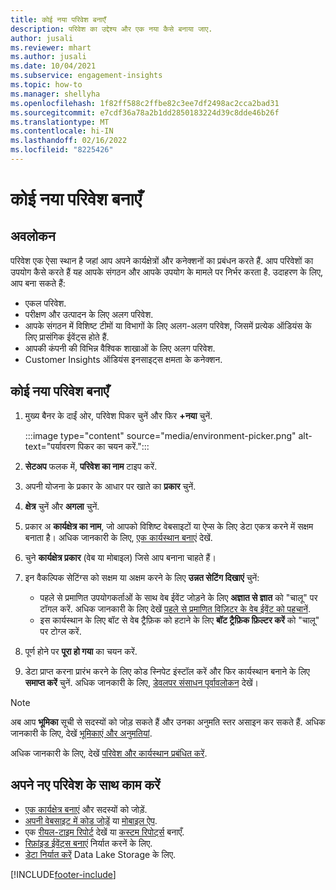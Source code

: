 ```yaml
---
title: कोई नया परिवेश बनाएँ
description: परिवेश का उद्देश्य और एक नया कैसे बनाया जाए.
author: jusali
ms.reviewer: mhart
ms.author: jusali
ms.date: 10/04/2021
ms.subservice: engagement-insights
ms.topic: how-to
ms.manager: shellyha
ms.openlocfilehash: 1f82ff588c2ffbe82c3ee7df2498ac2cca2bad31
ms.sourcegitcommit: e7cdf36a78a2b1dd2850183224d39c8dde46b26f
ms.translationtype: MT
ms.contentlocale: hi-IN
ms.lasthandoff: 02/16/2022
ms.locfileid: "8225426"
---
```

# <a name="create-a-new-environment"></a>कोई नया परिवेश बनाएँ 

## <a name="overview"></a>अवलोकन

परिवेश एक ऐसा स्थान है जहां आप अपने कार्यक्षेत्रों और कनेक्शनों का प्रबंधन करते हैं. आप परिवेशों का उपयोग कैसे करते हैं यह आपके संगठन और आपके उपयोग के मामले पर निर्भर करता है. उदाहरण के लिए, आप बना सकते हैं:

- एकल परिवेश.
- परीक्षण और उत्पादन के लिए अलग परिवेश.
- आपके संगठन में विशिष्ट टीमों या विभागों के लिए अलग-अलग परिवेश, जिसमें प्रत्येक ऑडियंस के लिए प्रासंगिक ईवेंट्स होते हैं.
- आपकी कंपनी की विभिन्न वैश्विक शाखाओं के लिए अलग परिवेश.
- Customer Insights ऑडियंस इनसाइट्स क्षमता के कनेक्शन.

## <a name="create-a-new-environment"></a>कोई नया परिवेश बनाएँ

1. मुख्य बैनर के दाईं ओर, परिवेश पिकर चुनें और फिर **+नया** चुनें.

   :::image type="content" source="media/environment-picker.png" alt-text="पर्यावरण पिकर का चयन करें.":::

1. **सेटअप** फलक में, **परिवेश का नाम** टाइप करें.

1. अपनी योजना के प्रकार के आधार पर खाते का **प्रकार** चुनें.

1. **क्षेत्र** चुनें और **अगला** चुनें. 

1. प्रकार अ **कार्यक्षेत्र का नाम**, जो आपको विशिष्ट वेबसाइटों या ऐप्स के लिए डेटा एकत्र करने में सक्षम बनाता है। अधिक जानकारी के लिए, [एक कार्यस्थान बनाएं](create-workspace.md) देखें.

1. चुने **कार्यक्षेत्र प्रकार** (वेब या मोबाइल) जिसे आप बनाना चाहते हैं। 

1. इन वैकल्पिक सेटिंग्स को सक्षम या अक्षम करने के लिए **उन्नत सेटिंग दिखाएं** चुनें:

   - पहले से प्रमाणित उपयोगकर्ताओं के साथ वेब ईवेंट जोड़ने के लिए **अज्ञात से ज्ञात** को "चालू" पर टॉगल करें. अधिक जानकारी के लिए देखें [पहले से प्रमाणित विज़िटर के वेब ईवेंट को पहचानें](unknown-to-known.md).
   - इस कार्यस्थान के लिए बॉट से वेब ट्रैफ़िक को हटाने के लिए **बॉट ट्रैफ़िक फ़िल्टर करें** को "चालू" पर टोग्ल करें. 

1. पूर्ण होने पर **पूरा हो गया** का चयन करें. 

1. डेटा प्राप्त करना प्रारंभ करने के लिए कोड स्निपेट इंस्टॉल करें और फिर कार्यस्थान बनाने के लिए **समाप्त करें** चुनें. अधिक जानकारी के लिए, [डेवलपर संसाधन पूर्वावलोकन](developer-resources.md) देखें।

> [!NOTE]
> अब आप **भूमिका** सूची से सदस्यों को जोड़ सकते हैं और उनका अनुमति स्तर असाइन कर सकते हैं. अधिक जानकारी के लिए, देखें [भूमिकाएं और अनुमतियां](user-roles.md). 

अधिक जानकारी के लिए, देखें [परिवेश और कार्यस्थान प्रबंधित करें](manage-environments-workspaces.md).

## <a name="work-with-your-new-environment"></a>अपने नए परिवेश के साथ काम करें

- [एक कार्यक्षेत्र बनाएं](../engagement-insights/create-workspace.md) और सदस्यों को जोड़ें.
- [अपनी वेबसाइट में कोड जोड़ें](../engagement-insights/instrument-website.md) या [मोबाइल ऐप](../engagement-insights/developer-resources.md#capture-events-from-mobile-apps).
- एक [रीयल-टाइम रिपोर्ट](../engagement-insights/view-reports.md) देखें या [कस्टम रिपोर्ट्स](../engagement-insights/custom-reports.md) बनाएँ.
- [रिफ़ांइड ईवेंट्स बनाएं](../engagement-insights/refined-events.md) निर्यात करनें के लिए.
- [डेटा निर्यात करें](../engagement-insights/export-events.md) Data Lake Storage के लिए.

[!INCLUDE[footer-include](../includes/footer-banner.md)]
